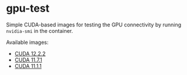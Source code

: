# gpu-test
Simple CUDA-based images for testing the GPU connectivity by 
running `nvidia-smi` in the container.

Available images:

* [CUDA 12.2.2](cuda12.2.2)
* [CUDA 11.7.1](cuda11.7.1)
* [CUDA 11.1.1](cuda11.1.1)
